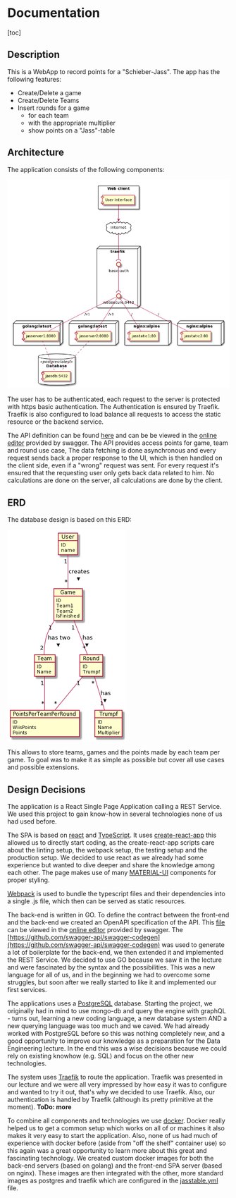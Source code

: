 # Documentation

[toc]

## Description

This is a WebApp to record points for a "Schieber-Jass". The app has the following features: 

* Create/Delete a game
* Create/Delete Teams
* Insert rounds for a game 
  * for each team 
  * with the appropriate multiplier
  * show points on a "Jass"-table

## Architecture

The application consists of the following components:

![image-20200505115328400](./Docu.assets/image-20200505115328400.png)

The user has to be authenticated, each request to the server is protected with https basic authentication. The Authentication is ensured by Traefik. Traefik is also configured to load balance all requests to access the static resource or the backend service. 

The API definition can be found [here](./swagger.yaml) and can be be viewed in the [online editor](https://editor.swagger.io) provided by swagger. The API provides access points for game, team and round use case, The data fetching is done asynchronous and every request sends back a proper response to the UI, which is then handled on the client side, even if a  "wrong" request was sent.  For every request it's ensured that the requesting user only gets back data related to him. No calculations are done on the server, all calculations are done by the client.

## ERD

The database design is based on this ERD: 

![erd](./Docu.assets/erd.png)

This allows to store teams, games and the points made by each team per game. To goal was to make it as simple as possible but cover all use cases and possible extensions.

## Design Decisions

The application is a React Single Page Application calling a REST Service. We used this project to gain know-how in several technologies none of us had used before.  

The SPA is based on [react](https://reactjs.org/) and [TypeScript](https://www.typescriptlang.org/). It uses [create-react-app](https://github.com/facebook/create-react-app) this allowed us to directly start coding, as the create-react-app scripts care about the linting setup, the webpack setup, the testing setup and the production setup. We decided to use react as we already had some experience but wanted to dive deeper and share the knowledge among each other. The page makes use of many [MATERIAL-UI](https://material-ui.com/) components for proper styling.

[Webpack](https://webpack.js.org/) is used to bundle the typescript files and their dependencies into a single .js file, which then can be served as static resources.

The back-end is written in GO. To define the contract between the front-end and the back-end we created an OpenAPI specification of the API. This [file](./swagger.yaml) can be viewed in the [online editor](https://editor.swagger.io) provided by swagger. The [https://github.com/swagger-api/swagger-codegen](https://github.com/swagger-api/swagger-codegen) was used to generate a lot of  boilerplate for the back-end, we then extended it and implemented the REST Service. We decided to use GO because we saw it in the lecture and were fascinated by the syntax and the possibilities. This was a new language for all of us, and in the beginning we had to overcome some struggles, but soon after we really started to like it and implemented our first services. 

The applications uses a [PostgreSQL](https://www.postgresql.org/) database. Starting the project, we originally had in mind to use mongo-db and query the engine with graphQL - turns out, learning a new coding language, a new database system AND a new querying language was too much and we caved. We had already worked with PostgreSQL before so this was nothing completely new, and a good opportunity to improve our knowledge as a preparation for the Data Engineering lecture. In the end this was a wise decisions because we could rely on existing knowhow (e.g. SQL) and focus on the other new technologies.

The system uses [Traefik](https://docs.traefik.io/) to route the application. Traefik was presented in our lecture and we were all very impressed by how easy it was to configure and wanted to try it out, that's why we decided to use Traefik. Also, our authentication is handled by Traefik (although its pretty primitive at the moment). **ToDo: more**

To combine all components and technologies we use [docker](https://www.docker.com/). Docker really helped us to get a common setup which works on all of or machines it also makes it very easy to start the application. Also, none of us had much of experience with docker before (aside from "off the shelf" container use) so this again was a great opportunity to learn more about this great and fascinating technology. We created custom docker images for both the back-end servers (based on golang) and the front-end SPA server (based on nginx). These images are then integrated with the other, more standard images as postgres and traefik which are configured in the [jasstable.yml](./docker/jasstable.yml) file.